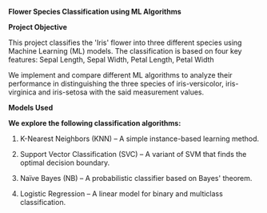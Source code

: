 **Flower Species Classification using ML Algorithms**

**Project Objective**

This project classifies the 'Iris' flower into three different species using Machine Learning (ML) models. The classification is based on four key features: Sepal Length, Sepal Width, Petal Length, Petal Width

We implement and compare different ML algorithms to analyze their performance in distinguishing the three species of iris-versicolor, iris-virginica and iris-setosa with the said measurement values.

**Models Used**

**We explore the following classification algorithms:**

1) K-Nearest Neighbors (KNN) – A simple instance-based learning method.

2) Support Vector Classification (SVC) – A variant of SVM that finds the optimal decision boundary.

3) Naïve Bayes (NB) – A probabilistic classifier based on Bayes' theorem.

4) Logistic Regression – A linear model for binary and multiclass classification.

